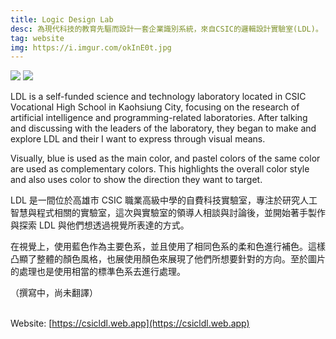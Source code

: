```yaml
---
title: Logic Design Lab
desc: 為現代科技的教育先驅而設計一套企業識別系統，來自CSIC的邏輯設計實驗室(LDL)。
tag: website
img: https://i.imgur.com/okInE0t.jpg
---
```


![](https://i.imgur.com/MKX4Tjs.jpg)
![](https://i.imgur.com/83QqC3w.jpg)

LDL is a self-funded science and technology laboratory located in CSIC Vocational High School in Kaohsiung City, focusing on the research of artificial intelligence and programming-related laboratories. After talking and discussing with the leaders of the laboratory, they began to make and explore LDL and their I want to express through visual means.

Visually, blue is used as the main color, and pastel colors of the same color are used as complementary colors. This highlights the overall color style and also uses color to show the direction they want to target.

LDL 是一間位於高雄市 CSIC 職業高級中學的自費科技實驗室，專注於研究人工智慧與程式相關的實驗室，這次與實驗室的領導人相談與討論後，並開始著手製作與探索 LDL 與他們想透過視覺所表達的方式。

在視覺上，使用藍色作為主要色系，並且使用了相同色系的柔和色進行補色。這樣凸顯了整體的顏色風格，也展使用顏色來展現了他們所想要針對的方向。至於圖片的處理也是使用相當的標準色系去進行處理。

（撰寫中，尚未翻譯）

\
Website: [https://csicldl.web.app](https://csicldl.web.app)